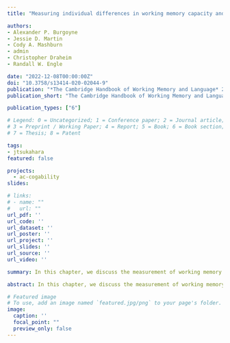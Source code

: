 ```yaml
---
title: "Measuring individual differences in working memory capacity and attention control and their contribution to language comprehension"

authors:
- Alexander P. Burgoyne
- Jessie D. Martin
- Cody A. Mashburn
- admin
- Christopher Draheim
- Randall W. Engle

date: "2022-12-08T00:00:00Z"
doi: "10.3758/s13414-020-02044-9"
publication: "*The Cambridge Handbook of Working Memory and Language* 247-272"
publication_short: "The Cambridge Handbook of Working Memory and Language"

publication_types: ["6"]

# Legend: 0 = Uncategorized; 1 = Conference paper; 2 = Journal article;
# 3 = Preprint / Working Paper; 4 = Report; 5 = Book; 6 = Book section;
# 7 = Thesis; 8 = Patent

tags:
- jtsukahara
featured: false

projects:
  - ac-cogability
slides: 

# links:
# - name: ""
#   url: ""
url_pdf: ''
url_code: ''
url_dataset: ''
url_poster: ''
url_project: ''
url_slides: ''
url_source: ''
url_video: ''

summary: In this chapter, we discuss the measurement of working memory capacity and attention control. We describe the relationship between working memory capacity, attention control, and language comprehension.

abstract: In this chapter, we discuss the measurement of working memory capacity and attention control. First, we examine the origins of complex span measures of working memory capacity, which were created to better understand the cognitive processes underpinning language comprehension. We then discuss the executive attention theory of working memory, which places attention control at the center of individual differences in working memory capacity and fluid intelligence. Next, we describe the relationship between working memory capacity, attention control, and language comprehension, and discuss how maintenance and disengagement – two functions supported by the control of attention – contribute to performance across a range of cognitive tasks. Afterward, we discuss challenges associated with measuring working memory capacity and attention control and identify factors that threaten the construct and criterion validity of these measures. We also detail the steps our laboratory has taken to refine the measurement of these cognitive constructs. We close by providing practical recommendations and resources to researchers who wish to use measures of working memory capacity and attention control in their work.

# Featured image
# To use, add an image named `featured.jpg/png` to your page's folder. 
image:
  caption: ''
  focal_point: ""
  preview_only: false
---
```



